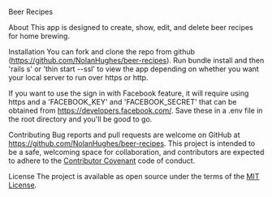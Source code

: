 Beer Recipes

About
This app is designed to create, show, edit, and delete beer recipes for home brewing.

Installation
You can fork and clone the repo from github (https://github.com/NolanHughes/beer-recipes). Run bundle install and then 'rails s' or 'thin start --ssl' to view the app depending on whether you want your local server to run over https or http.

If you want to use the sign in with Facebook feature, it will require using https and a 'FACEBOOK_KEY' and 'FACEBOOK_SECRET' that can be obtained from https://developers.facebook.com/. Save these in a .env file in the root directory and you'll be good to go.

Contributing
Bug reports and pull requests are welcome on GitHub at https://github.com/NolanHughes/beer-recipes. This project is intended to be a safe, welcoming space for collaboration, and contributors are expected to adhere to the [Contributor Covenant](http://contributor-covenant.org) code of conduct.

License
The project is available as open source under the terms of the [MIT License](https://opensource.org/licenses/MIT).
